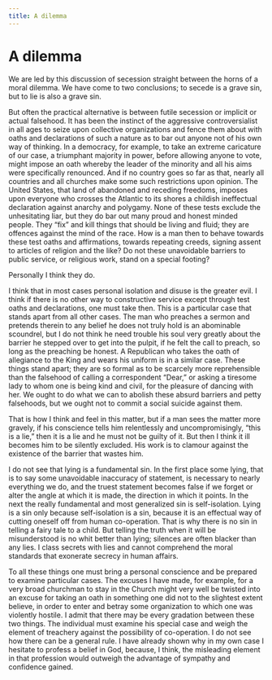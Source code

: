 ```yaml
---
title: A dilemma
---
```

# A dilemma

We are led by this discussion of secession straight between the horns of
a moral dilemma. We have come to two conclusions; to secede is a grave
sin, but to lie is also a grave sin.

But often the practical alternative is between futile secession or
implicit or actual falsehood. It has been the instinct of the aggressive
controversialist in all ages to seize upon collective organizations and
fence them about with oaths and declarations of such a nature as to bar
out anyone not of his own way of thinking. In a democracy, for example,
to take an extreme caricature of our case, a triumphant majority in
power, before allowing anyone to vote, might impose an oath whereby the
leader of the minority and all his aims were specifically renounced. And
if no country goes so far as that, nearly all countries and all churches
make some such restrictions upon opinion. The United States, that land
of abandoned and receding freedoms, imposes upon everyone who crosses
the Atlantic to its shores a childish ineffectual declaration against
anarchy and polygamy. None of these tests exclude the unhesitating liar,
but they do bar out many proud and honest minded people. They “fix” and
kill things that should be living and fluid; they are offences against
the mind of the race. How is a man then to behave towards these test
oaths and affirmations, towards repeating creeds, signing assent to
articles of religion and the like? Do not these unavoidable barriers to
public service, or religious work, stand on a special footing?

Personally I think they do.

I think that in most cases personal isolation and disuse is the greater
evil. I think if there is no other way to constructive service except
through test oaths and declarations, one must take then. This is a
particular case that stands apart from all other cases. The man who
preaches a sermon and pretends therein to any belief he does not truly
hold is an abominable scoundrel, but I do not think he need trouble his
soul very greatly about the barrier he stepped over to get into the
pulpit, if he felt the call to preach, so long as the preaching be
honest. A Republican who takes the oath of allegiance to the King and
wears his uniform is in a similar case. These things stand apart; they
are so formal as to be scarcely more reprehensible than the falsehood of
calling a correspondent “Dear,” or asking a tiresome lady to whom one is
being kind and civil, for the pleasure of dancing with her. We ought to
do what we can to abolish these absurd barriers and petty falsehoods,
but we ought not to commit a social suicide against them.

That is how I think and feel in this matter, but if a man sees the
matter more gravely, if his conscience tells him relentlessly and
uncompromisingly, “this is a lie,” then it is a lie and he must not be
guilty of it. But then I think it ill becomes him to be silently
excluded. His work is to clamour against the existence of the barrier
that wastes him.

I do not see that lying is a fundamental sin. In the first place some
lying, that is to say some unavoidable inaccuracy of statement, is
necessary to nearly everything we do, and the truest statement becomes
false if we forget or alter the angle at which it is made, the direction
in which it points. In the next the really fundamental and most
generalized sin is self-isolation. Lying is a sin only because
self-isolation is a sin, because it is an effectual way of cutting
oneself off from human co-operation. That is why there is no sin in
telling a fairy tale to a child. But telling the truth when it will be
misunderstood is no whit better than lying; silences are often blacker
than any lies. I class secrets with lies and cannot comprehend the moral
standards that exonerate secrecy in human affairs.

To all these things one must bring a personal conscience and be prepared
to examine particular cases. The excuses I have made, for example, for a
very broad churchman to stay in the Church might very well be twisted
into an excuse for taking an oath in something one did not to the
slightest extent believe, in order to enter and betray some organization
to which one was violently hostile. I admit that there may be every
gradation between these two things. The individual must examine his
special case and weigh the element of treachery against the possibility
of co-operation. I do not see how there can be a general rule. I have
already shown why in my own case I hesitate to profess a belief in God,
because, I think, the misleading element in that profession would
outweigh the advantage of sympathy and confidence gained.
